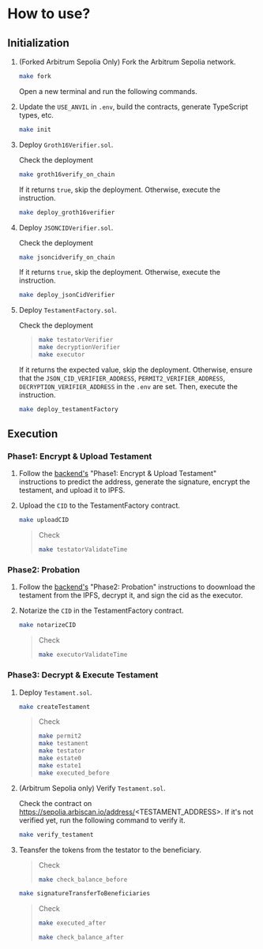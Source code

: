 # How to use?

## Initialization

1. (Forked Arbitrum Sepolia Only) Fork the Arbitrum Sepolia network.

   ```sh
   make fork
   ```

   Open a new terminal and run the following commands.

2. Update the `USE_ANVIL` in `.env`, build the contracts, generate TypeScript types, etc.

   ```sh
   make init
   ```

3. Deploy `Groth16Verifier.sol`.

   Check the deployment

   ```sh
   make groth16verify_on_chain
   ```

   If it returns `true`, skip the deployment. Otherwise, execute the instruction.

   ```sh
   make deploy_groth16verifier
   ```

4. Deploy `JSONCIDVerifier.sol`.

   Check the deployment

   ```sh
   make jsoncidverify_on_chain
   ```

   If it returns `true`, skip the deployment. Otherwise, execute the instruction.

   ```sh
   make deploy_jsonCidVerifier
   ```

5. Deploy `TestamentFactory.sol`.

   Check the deployment

   > ```sh
   > make testatorVerifier
   > make decryptionVerifier
   > make executor
   > ```

   If it returns the expected value, skip the deployment. Otherwise, ensure that the `JSON_CID_VERIFIER_ADDRESS`, `PERMIT2_VERIFIER_ADDRESS`, `DECRYPTION_VERIFIER_ADDRESS` in the `.env` are set. Then, execute the instruction.

   ```sh
   make deploy_testamentFactory
   ```

## Execution

### Phase1: Encrypt & Upload Testament

1. Follow the [backend's](../apps/backend/) "Phase1: Encrypt & Upload Testament" instructions to predict the address, generate the signature, encrypt the testament, and upload it to IPFS.

2. Upload the `CID` to the TestamentFactory contract.

   ```sh
   make uploadCID
   ```

   > Check
   >
   > ```sh
   > make testatorValidateTime
   > ```

### Phase2: Probation

1. Follow the [backend's](../apps/backend/) "Phase2: Probation" instructions to doownload the testament from the IPFS, decrypt it, and sign the cid as the executor.

2. Notarize the `CID` in the TestamentFactory contract.

   ```sh
   make notarizeCID
   ```

   > Check
   >
   > ```sh
   > make executorValidateTime
   > ```

### Phase3: Decrypt & Execute Testament

1. Deploy `Testament.sol`.

   ```sh
   make createTestament
   ```

   > Check
   >
   > ```sh
   > make permit2
   > make testament
   > make testator
   > make estate0
   > make estate1
   > make executed_before
   > ```

2. (Arbitrum Sepolia only) Verify `Testament.sol`.

   Check the contract on https://sepolia.arbiscan.io/address/<TESTAMENT_ADDRESS>. If it's not verified yet, run the following command to verify it.

   ```sh
   make verify_testament
   ```

3. Teansfer the tokens from the testator to the beneficiary.

   > Check
   >
   > ```sh
   > make check_balance_before
   > ```

   ```sh
   make signatureTransferToBeneficiaries
   ```

   > Check
   >
   > ```sh
   > make executed_after
   > ```
   >
   > ```sh
   > make check_balance_after
   > ```
